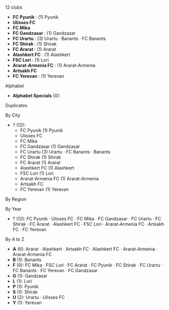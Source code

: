 12 clubs

- **FC Pyunik** : (1) Pyunik
- **Ulisses FC**
- **FC Mika**
- **FC Gandzasar** : (1) Gandzasar
- **FC Urartu** : (3) Urartu · Banants · FC Banants
- **FC Shirak** : (1) Shirak
- **FC Ararat** : (1) Ararat
- **Alashkert FC** : (1) Alashkert
- **FSC Lori** : (1) Lori
- **Ararat-Armenia FC** : (1) Ararat-Armenia
- **Artsakh FC**
- **FC Yerevan** : (1) Yerevan




Alphabet

- **Alphabet Specials** (0): 




Duplicates





By City

- ? (12): 
  - FC Pyunik  (1) Pyunik
  - Ulisses FC 
  - FC Mika 
  - FC Gandzasar  (1) Gandzasar
  - FC Urartu  (3) Urartu · FC Banants · Banants
  - FC Shirak  (1) Shirak
  - FC Ararat  (1) Ararat
  - Alashkert FC  (1) Alashkert
  - FSC Lori  (1) Lori
  - Ararat-Armenia FC  (1) Ararat-Armenia
  - Artsakh FC 
  - FC Yerevan  (1) Yerevan




By Region





By Year

- ? (12):   FC Pyunik · Ulisses FC · FC Mika · FC Gandzasar · FC Urartu · FC Shirak · FC Ararat · Alashkert FC · FSC Lori · Ararat-Armenia FC · Artsakh FC · FC Yerevan






By A to Z

- **A** (6): Ararat · Alashkert · Artsakh FC · Alashkert FC · Ararat-Armenia · Ararat-Armenia FC
- **B** (1): Banants
- **F** (9): FC Mika · FSC Lori · FC Ararat · FC Pyunik · FC Shirak · FC Urartu · FC Banants · FC Yerevan · FC Gandzasar
- **G** (1): Gandzasar
- **L** (1): Lori
- **P** (1): Pyunik
- **S** (1): Shirak
- **U** (2): Urartu · Ulisses FC
- **Y** (1): Yerevan




